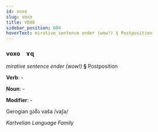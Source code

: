 ```yaml
---
id: voxo
slug: voxo
title: VOXO
sidebar_position: 604
hoverText: mirative sentence ender (wow!) § Postposition
---
```


### voxo&emsp;<span kind="abugida">ɤɋ</span>

*mirative sentence ender (wow!)* **§** Postposition

**Verb**: -

**Noun**: -

**Modifier**: -

Gerogian ვაშა vaša /vaʃa/

*Kartvelian Language Family*